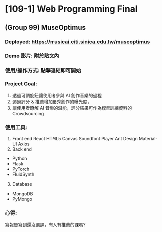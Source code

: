 # [109-1] Web Programming Final
## (Group 99) MuseOptimus
### Deployed: https://musicai.citi.sinica.edu.tw/museoptimus
### Demo 影片: 附於貼文內
### 使用/操作方式: 點擊連結即可開始
### Project Goal:
1. 透過可調旋鈕讓使用者參與 AI 創作音樂的過程
2. 透過評分 & 推薦增加優秀創作的曝光度，
3. 讓使用者瞭解 AI 音樂的潛能，評分結果可作為模型訓練資料的 Crowdsourcing
### 使用工具:
1. Front end
  React
  HTML5 Canvas
  Soundfont Player
  Ant Design
  Material-UI
  Axios
2. Back end
- Python
- Flask
- PyTorch
- FluidSynth
3. Database
- MongoDB
- PyMongo
### 心得:
寫報告寫到還沒選課，有人有推薦的課嗎?
